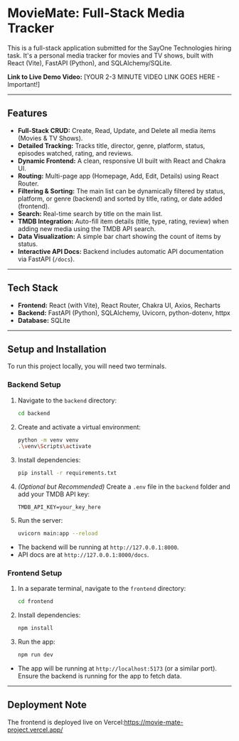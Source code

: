 # MovieMate: Full-Stack Media Tracker

This is a full-stack application submitted for the SayOne Technologies hiring task. It's a personal media tracker for movies and TV shows, built with React (Vite), FastAPI (Python), and SQLAlchemy/SQLite.

**Link to Live Demo Video:** [YOUR 2-3 MINUTE VIDEO LINK GOES HERE - Important!]

---

## Features

* **Full-Stack CRUD:** Create, Read, Update, and Delete all media items (Movies & TV Shows).
* **Detailed Tracking:** Tracks title, director, genre, platform, status, episodes watched, rating, and reviews.
* **Dynamic Frontend:** A clean, responsive UI built with React and Chakra UI.
* **Routing:** Multi-page app (Homepage, Add, Edit, Details) using React Router.
* **Filtering & Sorting:** The main list can be dynamically filtered by status, platform, or genre (backend) and sorted by title, rating, or date added (frontend).
* **Search:** Real-time search by title on the main list.
* **TMDB Integration:** Auto-fill item details (title, type, rating, review) when adding new media using the TMDB API search.
* **Data Visualization:** A simple bar chart showing the count of items by status.
* **Interactive API Docs:** Backend includes automatic API documentation via FastAPI (`/docs`).

---

## Tech Stack

* **Frontend:** React (with Vite), React Router, Chakra UI, Axios, Recharts
* **Backend:** FastAPI (Python), SQLAlchemy, Uvicorn, python-dotenv, httpx
* **Database:** SQLite

---

## Setup and Installation

To run this project locally, you will need two terminals.

### Backend Setup

1.  Navigate to the `backend` directory:
    ```bash
    cd backend
    ```
2.  Create and activate a virtual environment:
    ```bash
    python -m venv venv
    .\venv\Scripts\activate
    ```
3.  Install dependencies:
    ```bash
    pip install -r requirements.txt
    ```
4.  *(Optional but Recommended)* Create a `.env` file in the `backend` folder and add your TMDB API key:
    ```
    TMDB_API_KEY=your_key_here
    ```
5.  Run the server:
    ```bash
    uvicorn main:app --reload
    ```
* The backend will be running at `http://127.0.0.1:8000`.
* API docs are at `http://127.0.0.1:8000/docs`.

### Frontend Setup

1.  In a separate terminal, navigate to the `frontend` directory:
    ```bash
    cd frontend
    ```
2.  Install dependencies:
    ```bash
    npm install
    ```
3.  Run the app:
    ```bash
    npm run dev
    ```
* The app will be running at `http://localhost:5173` (or a similar port). Ensure the backend is running for the app to fetch data.

---

## Deployment Note

The frontend is deployed live on Vercel:https://movie-mate-project.vercel.app/

